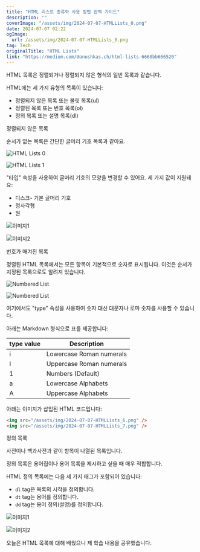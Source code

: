 ```yaml
---
title: "HTML 리스트 종류와 사용 방법 완벽 가이드"
description: ""
coverImage: "/assets/img/2024-07-07-HTMLLists_0.png"
date: 2024-07-07 02:22
ogImage:
  url: /assets/img/2024-07-07-HTMLLists_0.png
tag: Tech
originalTitle: "HTML Lists"
link: "https://medium.com/@anushkas.ch/html-lists-6660bb666520"
---
```


HTML 목록은 정렬되거나 정렬되지 않은 형식의 일반 목록과 같습니다.

HTML에는 세 가지 유형의 목록이 있습니다:

- 정렬되지 않은 목록 또는 불릿 목록(ul)
- 정렬된 목록 또는 번호 목록(ol)
- 정의 목록 또는 설명 목록(dl)

정렬되지 않은 목록

<div class="content-ad"></div>

순서가 없는 목록은 간단한 글머리 기호 목록과 같아요.

![HTML Lists 0](/assets/img/2024-07-07-HTMLLists_0.png)

![HTML Lists 1](/assets/img/2024-07-07-HTMLLists_1.png)

"타입" 속성을 사용하여 글머리 기호의 모양을 변경할 수 있어요. 세 가지 값이 지원돼요:

<div class="content-ad"></div>

- 디스크- 기본 글머리 기호
- 정사각형
- 원

![이미지1](/assets/img/2024-07-07-HTMLLists_2.png)

![이미지2](/assets/img/2024-07-07-HTMLLists_3.png)

번호가 매겨진 목록

<div class="content-ad"></div>

정렬된 HTML 목록에서는 모든 항목이 기본적으로 숫자로 표시됩니다. 이것은 순서가 지정된 목록으로도 알려져 있습니다.

![Numbered List](/assets/img/2024-07-07-HTMLLists_4.png)

![Numbered List](/assets/img/2024-07-07-HTMLLists_5.png)

여기에서도 "type" 속성을 사용하여 숫자 대신 대문자나 로마 숫자를 사용할 수 있습니다.

<div class="content-ad"></div>

아래는 Markdown 형식으로 표를 제공합니다:

| type value | Description              |
| ---------- | ------------------------ |
| i          | Lowercase Roman numerals |
| I          | Uppercase Roman numerals |
| 1          | Numbers (Default)        |
| a          | Lowercase Alphabets      |
| A          | Uppercase Alphabets      |

아래는 이미지가 삽입된 HTML 코드입니다:

```html
<img src="/assets/img/2024-07-07-HTMLLists_6.png" />
<img src="/assets/img/2024-07-07-HTMLLists_7.png" />
```

<div class="content-ad"></div>

정의 목록

사전이나 백과사전과 같이 항목이 나열된 목록입니다.

정의 목록은 용어집이나 용어 목록을 제시하고 싶을 때 매우 적합합니다.

HTML 정의 목록에는 다음 세 가지 태그가 포함되어 있습니다:

<div class="content-ad"></div>

- `dl` tag은 목록의 시작을 정의합니다.
- `dt` tag는 용어를 정의합니다.
- `dd` tag는 용어 정의(설명)를 정의합니다.

![이미지1](/assets/img/2024-07-07-HTMLLists_8.png)

![이미지2](/assets/img/2024-07-07-HTMLLists_9.png)

오늘은 HTML 목록에 대해 배웠으니 제 학습 내용을 공유했습니다.
